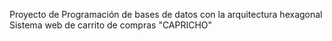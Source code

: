 Proyecto de Programación de bases de datos con la arquitectura hexagonal
Sistema web de carrito de compras "CAPRICHO"
